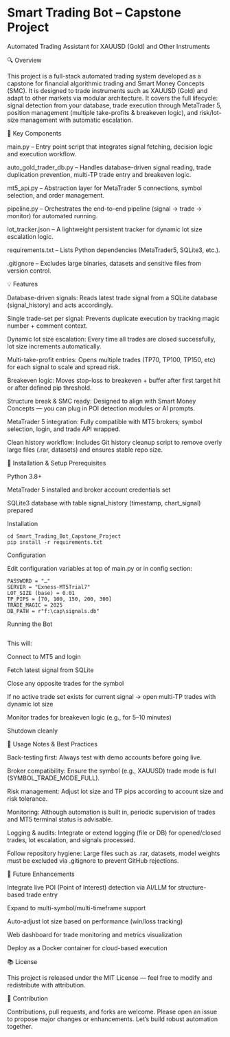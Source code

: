 # Smart Trading Bot – Capstone Project

Automated Trading Assistant for XAUUSD (Gold) and Other Instruments

🔍 Overview

This project is a full-stack automated trading system developed as a capstone for financial algorithmic trading and Smart Money Concepts (SMC). It is designed to trade instruments such as XAUUSD (Gold) and adapt to other markets via modular architecture.
It covers the full lifecycle: signal detection from your database, trade execution through MetaTrader 5, position management (multiple take-profits & breakeven logic), and risk/lot-size management with automatic escalation.

📂 Key Components

main.py – Entry point script that integrates signal fetching, decision logic and execution workflow.

auto_gold_trader_db.py – Handles database-driven signal reading, trade duplication prevention, multi-TP trade entry and breakeven logic.

mt5_api.py – Abstraction layer for MetaTrader 5 connections, symbol selection, and order management.

pipeline.py – Orchestrates the end-to-end pipeline (signal → trade → monitor) for automated running.

lot_tracker.json – A lightweight persistent tracker for dynamic lot size escalation logic.

requirements.txt – Lists Python dependencies (MetaTrader5, SQLite3, etc.).

.gitignore – Excludes large binaries, datasets and sensitive files from version control.

💡 Features

Database-driven signals: Reads latest trade signal from a SQLite database (signal_history) and acts accordingly.

Single trade-set per signal: Prevents duplicate execution by tracking magic number + comment context.

Dynamic lot size escalation: Every time all trades are closed successfully, lot size increments automatically.

Multi-take-profit entries: Opens multiple trades (TP70, TP100, TP150, etc) for each signal to scale and spread risk.

Breakeven logic: Moves stop-loss to breakeven + buffer after first target hit or after defined pip threshold.

Structure break & SMC ready: Designed to align with Smart Money Concepts — you can plug in POI detection modules or AI prompts.

MetaTrader 5 integration: Fully compatible with MT5 brokers; symbol selection, login, and trade API wrapped.

Clean history workflow: Includes Git history cleanup script to remove overly large files (.rar, datasets) and ensures stable repo size.

🧠 Installation & Setup
Prerequisites

Python 3.8+

MetaTrader 5 installed and broker account credentials set

SQLite3 database with table signal_history (timestamp, chart_signal) prepared

Installation
```git clone https://github.com/mahisalman/Smart_Trading_Bot_Capstone_Project.git  
cd Smart_Trading_Bot_Capstone_Project  
pip install -r requirements.txt  
```

Configuration

Edit configuration variables at top of main.py or in config section:
```LOGIN_ID = …  
PASSWORD = "…"  
SERVER = "Exness-MT5Trial7"  
LOT_SIZE (base) = 0.01  
TP_PIPS = [70, 100, 150, 200, 300]  
TRADE_MAGIC = 2025  
DB_PATH = r"f:\cap\signals.db"  
```

Running the Bot

```python main.py  
```

This will:

Connect to MT5 and login

Fetch latest signal from SQLite

Close any opposite trades for the symbol

If no active trade set exists for current signal → open multi-TP trades with dynamic lot size

Monitor trades for breakeven logic (e.g., for 5–10 minutes)

Shutdown cleanly

📝 Usage Notes & Best Practices

Back-testing first: Always test with demo accounts before going live.

Broker compatibility: Ensure the symbol (e.g., XAUUSD) trade mode is full (SYMBOL_TRADE_MODE_FULL).

Risk management: Adjust lot size and TP pips according to account size and risk tolerance.

Monitoring: Although automation is built in, periodic supervision of trades and MT5 terminal status is advisable.

Logging & audits: Integrate or extend logging (file or DB) for opened/closed trades, lot escalation, and signals processed.

Follow repository hygiene: Large files such as .rar, datasets, model weights must be excluded via .gitignore to prevent GitHub rejections.

🧪 Future Enhancements

Integrate live POI (Point of Interest) detection via AI/LLM for structure-based trade entry

Expand to multi-symbol/multi-timeframe support

Auto-adjust lot size based on performance (win/loss tracking)

Web dashboard for trade monitoring and metrics visualization

Deploy as a Docker container for cloud-based execution

📚 License

This project is released under the MIT License — feel free to modify and redistribute with attribution.

🤝 Contribution

Contributions, pull requests, and forks are welcome. Please open an issue to propose major changes or enhancements. Let’s build robust automation together.
